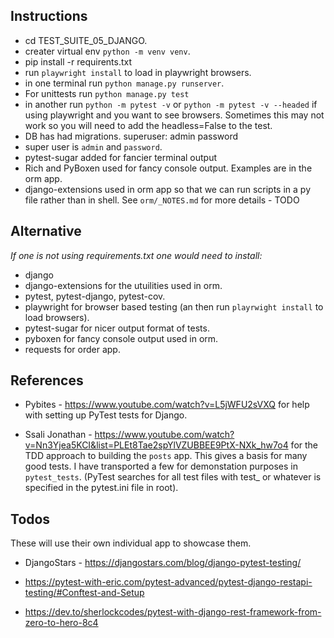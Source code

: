 ## Instructions

- cd TEST_SUITE_05_DJANGO.
- creater virtual env `python -m venv venv`.
- pip install -r requirents.txt
- run `playwright install` to load in playwright browsers.
- in one terminal run `python manage.py runserver`.
- For unittests run `python manage.py test`
- in another run `python -m pytest -v` or `python -m pytest -v --headed` if using  playwright and you want to see browsers. Sometimes this may not work so you will need to add the headless=False to the test.
- DB has had migrations. superuser: admin password
- super user is `admin` and `password`.
- pytest-sugar added for fancier terminal output
- Rich and PyBoxen used for fancy console output. Examples are in the orm app.
- django-extensions used in orm app so that we can run scripts in a py file rather than in shell. See `orm/_NOTES.md` for more details - TODO

## Alternative

*If one is not using requirements.txt one would need to install:*

- django
- django-extensions for the utuilities used in orm.
- pytest, pytest-django, pytest-cov.
- playwright for browser based testing (an then run `playrwight install` to load browsers).
- pytest-sugar for nicer output format of tests.
- pyboxen for fancy console output used in orm.
- requests for order app.
## References

-  Pybites - https://www.youtube.com/watch?v=L5jWFU2sVXQ for help with setting up PyTest tests for Django. 

-  Ssali Jonathan - https://www.youtube.com/watch?v=Nn3Yjea5KCI&list=PLEt8Tae2spYlVZUBBEE9PtX-NXk_hw7o4 for the TDD approach to building the `posts` app. This gives a basis for many good tests. I have transported a few for demonstation purposes in `pytest_tests`. (PyTest searches for all test files with test_ or whatever is specified in the pytest.ini file in root).

## Todos

 These will use their own individual app to showcase them.

- DjangoStars - https://djangostars.com/blog/django-pytest-testing/

- https://pytest-with-eric.com/pytest-advanced/pytest-django-restapi-testing/#Conftest-and-Setup

- https://dev.to/sherlockcodes/pytest-with-django-rest-framework-from-zero-to-hero-8c4